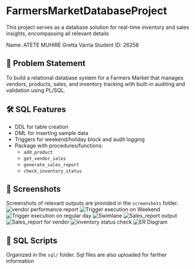 # FarmersMarketDatabaseProject
This project serves as a database solution for real-time inventory and sales insights, encompassing all relevant details

Name: ATETE MUHIRE Gretta Varria
     Student ID: 26258

## 📌 Problem Statement
To build a relational database system for a Farmers Market that manages vendors, products, sales, 
and inventory tracking with built-in auditing and validation using PL/SQL.

## 🛠️ SQL Features
- DDL for table creation
- DML for inserting sample data
- Triggers for weekend/holiday block and audit logging
- Package with procedures/functions:
  - `add_product`
  - `get_vendor_sales`
  - `generate_sales_report`
  - `check_inventory_status`

## 📸 Screenshots
Screenshots of relevant outputs are provided in the `screenshots` folder.
![vendor performance report](https://github.com/user-attachments/assets/9ebd0fdc-1fbc-482f-a608-50b186f1994a)
![Trigger execution on Weekend](https://github.com/user-attachments/assets/6f27fab7-ef2a-4d16-971c-5aa29ed9dde2)
![Trigger execution on regular day](https://github.com/user-attachments/assets/07dd5e48-2ad3-4c49-b4ac-ea5874cba17c)
![Swimlane](https://github.com/user-attachments/assets/d73ea86d-7e15-4d93-ac1c-2084d8a5d14e)
![Sales_report output](https://github.com/user-attachments/assets/868415cd-4e0c-439e-9656-c7acd95b872b)
![Sales_report for vendor](https://github.com/user-attachments/assets/79a1c060-0be3-4e5a-8d52-8bcaff3a0d0f)
![inventory status check](https://github.com/user-attachments/assets/3d2ec7d3-7570-458a-81a4-16da82fa7f18)
![ER Diagram](https://github.com/user-attachments/assets/8ea7287a-6ad9-4389-b339-d52c29d389f3)




## 📄 SQL Scripts
Organized in the `sql/` folder.
Sql files are also uploaded for farther information










